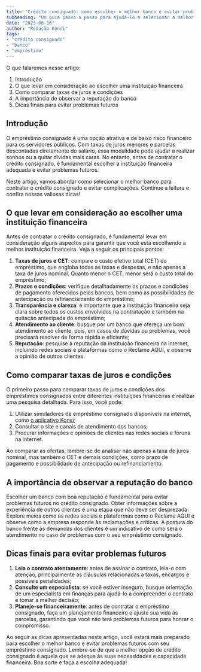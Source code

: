 ```yaml
---
title: "Crédito consignado: como escolher o melhor banco e evitar problemas futuros"
subheading: "Um guia passo a passo para ajudá-lo a selecionar a melhor instituição financeira para o seu empréstimo consignado"
date: "2023-06-16"
author: "Redação Konsi"
tags:
- "crédito consignado"
- "banco"
- "empréstimo"
---
```


O que falaremos nesse artigo:

1. Introdução
2. O que levar em consideração ao escolher uma instituição financeira
3. Como comparar taxas de juros e condições
4. A importância de observar a reputação do banco
5. Dicas finais para evitar problemas futuros

## Introdução

O empréstimo consignado é uma opção atrativa e de baixo risco financeiro para os servidores públicos. Com taxas de juros menores e parcelas descontadas diretamente do salário, essa modalidade pode ajudar a realizar sonhos ou a quitar dívidas mais caras. No entanto, antes de contratar o crédito consignado, é fundamental escolher a instituição financeira adequada e evitar problemas futuros.

Neste artigo, vamos abordar como selecionar o melhor banco para contratar o crédito consignado e evitar complicações. Continue a leitura e confira nossas valiosas dicas!

## O que levar em consideração ao escolher uma instituição financeira

Antes de contratar o crédito consignado, é fundamental levar em consideração alguns aspectos para garantir que você está escolhendo a melhor instituição financeira. Veja a seguir os principais pontos:

1. **Taxas de juros e CET**: compare o custo efetivo total (CET) do empréstimo, que engloba todas as taxas e despesas, e não apenas a taxa de juros nominal. Quanto menor o CET, menor será o custo total do empréstimo;
2. **Prazos e condições**: verifique detalhadamente os prazos e condições de pagamento oferecidos pelos bancos, bem como as possibilidades de antecipação ou refinanciamento do empréstimo;
3. **Transparência e clareza**: é importante que a instituição financeira seja clara sobre todos os custos envolvidos na contratação e também na quitação antecipada do empréstimo;
4. **Atendimento ao cliente**: busque por um banco que ofereça um bom atendimento ao cliente, pois, em casos de dúvidas ou problemas, você precisará resolver de forma rápida e eficiente;
5. **Reputação**: pesquise a reputação da instituição financeira na internet, incluindo redes sociais e plataformas como o Reclame AQUI, e observe a opinião de outros clientes.
   
## Como comparar taxas de juros e condições

O primeiro passo para comparar taxas de juros e condições dos empréstimos consignados entre diferentes instituições financeiras é realizar uma pesquisa detalhada. Para isso, você pode:

1. Utilizar simuladores de empréstimo consignado disponíveis na internet, como [o aplicativo Konsi](https://www.konsi.com.br/download);
2. Consultar o site e canais de atendimento dos bancos;
3. Procurar informações e opiniões de clientes nas redes sociais e fóruns na internet.

Ao comparar as ofertas, lembre-se de analisar não apenas a taxa de juros nominal, mas também o CET e demais condições, como prazo de pagamento e possibilidade de antecipação ou refinanciamento.

## A importância de observar a reputação do banco

Escolher um banco com boa reputação é fundamental para evitar problemas futuros no crédito consignado. Obter informações sobre a experiência de outros clientes é uma etapa que não deve ser desprezada. Explore meios como as redes sociais e plataformas como o Reclame AQUI e observe como a empresa responde às reclamações e críticas. A postura do banco frente às demandas dos clientes é um indicativo de como será o atendimento no caso de problemas com o seu empréstimo consignado.

## Dicas finais para evitar problemas futuros

1. **Leia o contrato atentamente**: antes de assinar o contrato, leia-o com atenção, principalmente as cláusulas relacionadas a taxas, encargos e possíveis penalidades;
2. **Consulte um especialista**: se você estiver inseguro, busque orientação de um especialista em finanças para ajudá-lo a compreender o contrato e tomar a melhor decisão;
3. **Planeje-se financeiramente**: antes de contratar o empréstimo consignado, faça um planejamento financeiro e ajuste sua vida às parcelas, garantindo que você não terá problemas futuros para honrar o compromisso.
   
Ao seguir as dicas apresentadas neste artigo, você estará mais preparado para escolher o melhor banco e evitar problemas futuros com seu empréstimo consignado. Lembre-se de que a melhor opção de crédito consignado é aquela que se adequa às suas necessidades e capacidade financeira. Boa sorte e faça a escolha adequada!